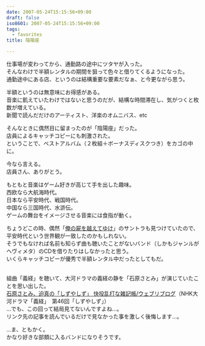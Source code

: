 ```yaml
---
date: 2007-05-24T15:15:56+09:00
draft: false
iso8601: 2007-05-24T15:15:56+09:00
tags:
  - favorites
title: 陰陽座

---
```


<div class="entry-body">
  <p>仕事場が変わってから、通勤路の途中にツタヤが入った。<br />
    そんなわけで半額レンタルの期間を狙って色々と借りてくるようになった。<br />
    通勤途中にある店、というのは結構重要な要素だなぁ、と今更ながら思う。</p>

  <p>半額というのは無意味にお得感がある。<br />
    音楽に飢えていたわけではないと思うのだが、結構な時間滞在し、気がつくと枚数が増えている。<br />
    新聞で読んだだけのアーティスト、洋楽のオムニバス、etc</p>

  <p>そんなときに偶然目に留まったのが「陰陽座」だった。<br />
    店員によるキャッチコピーにも刺激された。<br />
    ということで、ベストアルバム（２枚組＋ボーナスディスクつき）をカゴの中に。<br /><a href="http://www.amazon.co.jp/exec/obidos/ASIN/B000CFWPWO/nqounet-22/ref=nosim/" name="amazletlink" id="amazletlink"></a></p>

  <p>今なら言える。<br />
    店員さん、ありがとう。<br /></p>

  <p>もともと音楽はゲーム好きが高じて手を出した趣味。<br />
    西欧なら大航海時代。<br />
    日本なら平安時代、戦国時代。<br />
    中国なら三国時代、水滸伝。<br />
    ゲームの舞台をイメージさせる音楽には食指が動く。</p>

  <p>ちょうどこの時、偶然「<a href="http://www.amazon.co.jp/exec/obidos/ASIN/B000069SQA/nqounet-22/ref=nosim/" name="amazletlink" id="amazletlink">俺の屍を越えてゆけ</a>」のサントラも見つけていたので、平安時代という世界観が一致したのかもしれない。<br />
    そうでもなければ名前も知らず曲も聴いたことがないバンド（しかもジャンルがヘヴィメタ）のCDを借りたりはしなかったと思う。<br />
    いくらキャッチコピーが優秀で半額レンタル中だったとしてもだ。</p>

  <p><br />
    組曲「義経」を聴いて、大河ドラマの義経の静を「石原さとみ」が演じていたことを思い出した。<br /><a href="http://pcrd.at.webry.info/200511/article_772.html">石原さとみ、迫真の「しずやしず」 快投乱打な雑記帳/ウェブリブログ</a>（NHK大河ドラマ「義経」　第46回「しずやしず」）<br />
    …でも、この回って結局見てないんですよね…。<br />
    リンク先の記事を読んでいるだけで見なかった事を激しく後悔します…。</p>

  <p>…ま、ともかく。<br />
    かなり好きな部類に入るバンドになりそうです。<br /></p>
</div>
